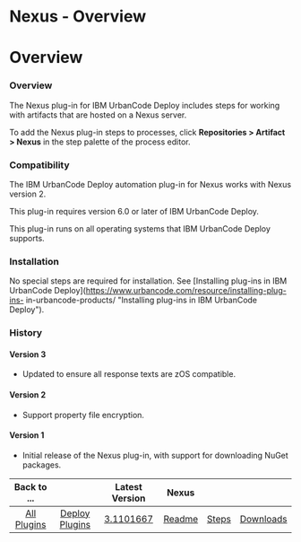 
Nexus - Overview
================

# Overview



### Overview




 


The Nexus plug-in for IBM UrbanCode Deploy includes steps for working with artifacts that are 
hosted on a Nexus server.


To add the Nexus plug-in steps to processes, click **Repositories > Artifact > Nexus** in 
the step palette of the process editor.


### Compatibility


The IBM UrbanCode Deploy automation plug-in for Nexus 
works with Nexus version 2.


This plug-in requires version 6.0 or later of IBM UrbanCode Deploy.


This plug-in runs on
 all operating systems that IBM UrbanCode Deploy supports.


### Installation


No special steps are required for 
installation. See [Installing plug-ins in IBM UrbanCode Deploy](https://www.urbancode.com/resource/installing-plug-ins-
in-urbancode-products/ "Installing plug-ins in IBM UrbanCode Deploy").


### History


#### Version 3


* Updated to 
ensure all response texts are zOS compatible.


#### Version 2


* Support property file encryption.


#### Version 1



* Initial release of the Nexus plug-in, with support for downloading NuGet packages.


|Back to ...||Latest Version|Nexus |||
| :---: | :---: | :---: | :---: | :---: | :---: |
|[All Plugins](../../index.md)|[Deploy Plugins](../README.md)|[3.1101667](https://raw.githubusercontent.com/UrbanCode/IBM-UCD-PLUGINS/main/files/nexus/Nexus-3.1101667.zip)|[Readme](README.md)|[Steps](steps.md)|[Downloads](downloads.md)|
